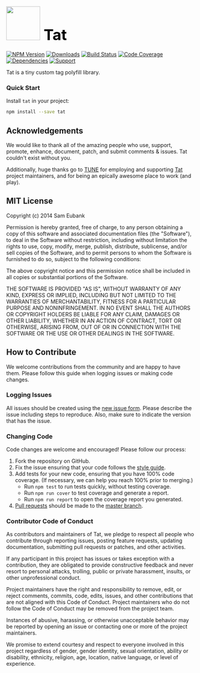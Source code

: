 # <a href="http://lighter.io/tat" style="font-size:40px;text-decoration:none;color:#000"><img src="https://cdn.rawgit.com/lighterio/lighter.io/master/public/tat.svg" style="width:90px;height:90px"> Tat</a>
[![NPM Version](https://img.shields.io/npm/v/tat.svg)](https://npmjs.org/package/tat)
[![Downloads](https://img.shields.io/npm/dm/tat.svg)](https://npmjs.org/package/tat)
[![Build Status](https://img.shields.io/travis/lighterio/tat.svg)](https://travis-ci.org/lighterio/tat)
[![Code Coverage](https://img.shields.io/coveralls/lighterio/tat/master.svg)](https://coveralls.io/r/lighterio/tat)
[![Dependencies](https://img.shields.io/david/lighterio/tat.svg)](https://david-dm.org/lighterio/tat)
[![Support](https://img.shields.io/gratipay/Lighter.io.svg)](https://gratipay.com/Lighter.io/)


Tat is a tiny custom tag polyfill library.

### Quick Start

Install `tat` in your project:
```bash
npm install --save tat
```


## Acknowledgements

We would like to thank all of the amazing people who use, support,
promote, enhance, document, patch, and submit comments & issues.
Tat couldn't exist without you.

Additionally, huge thanks go to [TUNE](http://www.tune.com) for employing
and supporting [Tat](http://lighter.io/tat) project maintainers,
and for being an epically awesome place to work (and play).


## MIT License

Copyright (c) 2014 Sam Eubank

Permission is hereby granted, free of charge, to any person obtaining a copy
of this software and associated documentation files (the "Software"), to deal
in the Software without restriction, including without limitation the rights
to use, copy, modify, merge, publish, distribute, sublicense, and/or sell
copies of the Software, and to permit persons to whom the Software is
furnished to do so, subject to the following conditions:

The above copyright notice and this permission notice shall be included in all
copies or substantial portions of the Software.

THE SOFTWARE IS PROVIDED "AS IS", WITHOUT WARRANTY OF ANY KIND, EXPRESS OR
IMPLIED, INCLUDING BUT NOT LIMITED TO THE WARRANTIES OF MERCHANTABILITY,
FITNESS FOR A PARTICULAR PURPOSE AND NONINFRINGEMENT. IN NO EVENT SHALL THE
AUTHORS OR COPYRIGHT HOLDERS BE LIABLE FOR ANY CLAIM, DAMAGES OR OTHER
LIABILITY, WHETHER IN AN ACTION OF CONTRACT, TORT OR OTHERWISE, ARISING FROM,
OUT OF OR IN CONNECTION WITH THE SOFTWARE OR THE USE OR OTHER DEALINGS IN THE
SOFTWARE.


## How to Contribute

We welcome contributions from the community and are happy to have them.
Please follow this guide when logging issues or making code changes.

### Logging Issues

All issues should be created using the
[new issue form](https://github.com/lighterio/tat/issues/new).
Please describe the issue including steps to reproduce. Also, make sure
to indicate the version that has the issue.

### Changing Code

Code changes are welcome and encouraged! Please follow our process:

1. Fork the repository on GitHub.
2. Fix the issue ensuring that your code follows the
   [style guide](http://lighter.io/style-guide).
3. Add tests for your new code, ensuring that you have 100% code coverage.
   (If necessary, we can help you reach 100% prior to merging.)
   * Run `npm test` to run tests quickly, without testing coverage.
   * Run `npm run cover` to test coverage and generate a report.
   * Run `npm run report` to open the coverage report you generated.
4. [Pull requests](http://help.github.com/send-pull-requests/) should be made
   to the [master branch](https://github.com/lighterio/tat/tree/master).

### Contributor Code of Conduct

As contributors and maintainers of Tat, we pledge to respect all
people who contribute through reporting issues, posting feature requests,
updating documentation, submitting pull requests or patches, and other
activities.

If any participant in this project has issues or takes exception with a
contribution, they are obligated to provide constructive feedback and never
resort to personal attacks, trolling, public or private harassment, insults, or
other unprofessional conduct.

Project maintainers have the right and responsibility to remove, edit, or
reject comments, commits, code, edits, issues, and other contributions
that are not aligned with this Code of Conduct. Project maintainers who do
not follow the Code of Conduct may be removed from the project team.

Instances of abusive, harassing, or otherwise unacceptable behavior may be
reported by opening an issue or contacting one or more of the project
maintainers.

We promise to extend courtesy and respect to everyone involved in this project
regardless of gender, gender identity, sexual orientation, ability or
disability, ethnicity, religion, age, location, native language, or level of
experience.
